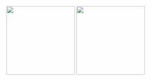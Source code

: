 <!--
**krionbsd/krionbsd** is a ✨ _special_ ✨ repository because its `README.md` (this file) appears on your GitHub profile.

Here are some ideas to get you started:

- 🔭 I’m currently working on ...
- 🌱 I’m currently learning ...
- 👯 I’m looking to collaborate on ...
- 🤔 I’m looking for help with ...
- 💬 Ask me about ...
- 📫 How to reach me: ...
- 😄 Pronouns: ...
- ⚡ Fun fact: ...
-->
<!--
[![krion's GitHub stats](https://github-readme-stats.vercel.app/api?username=krionbsd&hide_rank=true&theme=buefy&hide_border=true&count_private=true&include_all_commits=true&show_icons=true)](https://github.com/anuraghazra/github-readme-stats)
[![Top Langs](https://github-readme-stats.vercel.app/api/top-langs/?username=krionbsd&hide_border=true&layout=compact&theme=buefy&langs_count=8)](https://github.com/krionbsd/github-readme-stats)
-->


<p align="left">
<img height="180em" src="https://github-readme-stats.vercel.app/api?username=krionbsd&&hide_rank=true&theme=buefy&hide_border=true&count_private=true&include_all_commits=true&show_icons=true" align = "center"/>
<img height="180em" src="https://github-readme-stats.vercel.app/api/top-langs/?username=krionbsd&hide_border=true&layout=compact&theme=buefy&langs_count=8" align = "center"/>
</p>
